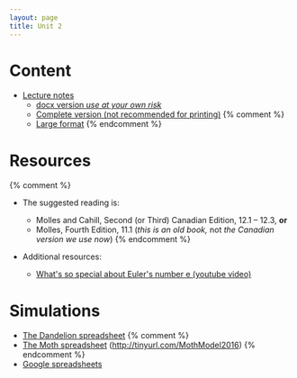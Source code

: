 ```yaml
---
layout: page
title: Unit 2
---
```


# Content

* [Lecture notes](/materials/linear.handouts.pdf)
	* [docx version _use at your own risk_](/materials/linear.handouts.docx)
	* [Complete version (not recommended for printing)](materials/linear.complete.pdf)
{% comment %} 
	* [Large format](/materials/linear.large.pdf)
{% endcomment %} 

# Resources

{% comment %} 
* The suggested reading is:
  * Molles and Cahill, Second (or Third) Canadian Edition, 12.1 – 12.3, __or__
  * Molles, Fourth Edition,
  11.1 (_this is an old book,_ not _the Canadian version we use now_)
{% endcomment %} 

* Additional resources:
  * [What's so special about Euler's number e (youtube video)](https://www.youtube.com/watch?v=m2MIpDrF7Es)

# Simulations

* [The Dandelion spreadsheet](http://tinyurl.com/DandelionModel2021)
{% comment %} 
* [The Moth spreadsheet](http://tinyurl.com/MothModel2016) (http://tinyurl.com/MothModel2016)
{% endcomment %} 
* [Google spreadsheets](spreadsheets.html)
